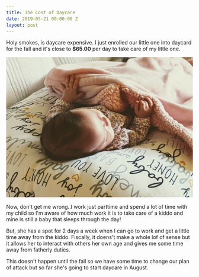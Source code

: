 ```yaml
---
title: The Cost of Daycare
date: 2019-05-21 00:00:00 Z
layout: post
---
```


Holy smokes, is daycare expensive. I just enrolled our little one into daycard for the fall and it's close to **$65.00** per day to take care of my little one.

![sleepy](../images/sleepy.jpg)

Now, don't get me wrong..I work just parttime and spend a lot of time with my child so I'm aware of how much work it is to take care of a kiddo and mine is still a baby that sleeps through the day!

But, she has a spot for 2 days a week when I can go to work and get a little time away from the kiddo. Fiscally, it doens't make a whole lof of sense but it allows her to interact with others her own age and gives me some time away from fatherly duties.

This doesn't happen until the fall so we have some time to change our plan of attack but so far she's going to start daycare in August.